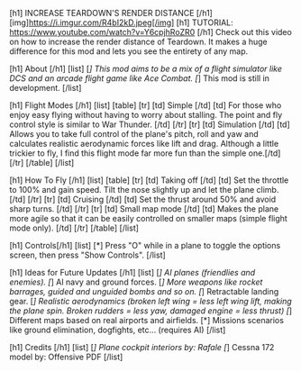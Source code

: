 
[h1] INCREASE TEARDOWN'S RENDER DISTANCE [/h1]
[img]https://i.imgur.com/R4bI2kD.jpeg[/img]
[h1] TUTORIAL: https://www.youtube.com/watch?v=Y6cpjhRoZR0 [/h1]
Check out this video on how to increase the render distance of Teardown. It makes a huge difference for this mod and lets you see the entirety of any map.




[h1] About [/h1]
[list]
[*] This mod aims to be a mix of a flight simulator like DCS and an arcade flight game like Ace Combat.
[*] This mod is still in development.
[/list]


[h1] Flight Modes [/h1]
[list]
[table]
    [tr]
        [td] Simple [/td]
        [td] For those who enjoy easy flying without having to worry about stalling. The point and fly control style is similar to War Thunder. [/td]
    [/tr]
    [tr]
        [td] Simulation [/td]
        [td] Allows you to take full control of the plane's pitch, roll and yaw and calculates realistic aerodynamic forces like lift and drag. Although a little trickier to fly, I find this flight mode far more fun than the simple one.[/td]
     [/tr]
[/table] 
[/list]


[h1] How To Fly [/h1]
[list]
[table]
    [tr]
        [td] Taking off [/td]
        [td] Set the throttle to 100% and gain speed. Tilt the nose slightly up and let the plane climb. [/td]
    [/tr]
    [tr]
        [td] Cruising [/td]
        [td] Set the thrust around 50% and avoid sharp turns. [/td]
    [/tr]
    [tr]
        [td] Small map mode [/td]
        [td] Makes the plane more agile so that it can be easily controlled on smaller maps (simple flight mode only). [/td]
    [/tr]
[/table] 
[/list]


[h1] Controls[/h1]
[list]
[*] Press "O" while in a plane to toggle the options screen, then press "Show Controls".
[/list]


[h1] Ideas for Future Updates [/h1]
[list]
[*] AI planes (friendlies and enemies).
[*] AI navy and ground forces.
[*] More weapons like rocket barrages, guided and unguided bombs and so on.
[*] Retractable landing gear.
[*] Realistic aerodynamics (broken left wing = less left wing lift, making the plane spin. Broken rudders = less yaw, damaged engine = less thrust)
[*] Different maps based on real airports and airfields.
[*] Missions scenarios like ground elimination, dogfights, etc... (requires AI)
[/list]


[h1] Credits [/h1]
[list]
[*] Plane cockpit interiors by: Rafale
[*] Cessna 172 model by: Offensive PDF
[/list]
